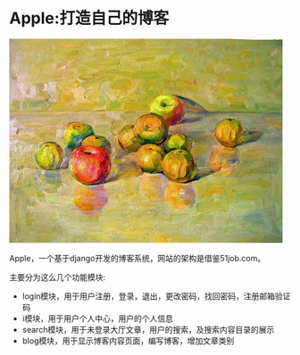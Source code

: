 # Apple:打造自己的博客
![](https://github.com/mm530/apple/raw/master/logo.jpg)

Apple，一个基于django开发的博客系统，网站的架构是借鉴51job.com。

主要分为这么几个功能模块:
* login模块，用于用户注册，登录，退出，更改密码，找回密码，注册邮箱验证码
* i模块，用于用户个人中心，用户的个人信息
* search模块，用于未登录大厅文章，用户的搜索，及搜索内容目录的展示
* blog模块，用于显示博客内容页面，编写博客，增加文章类别